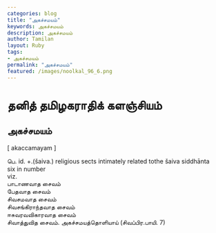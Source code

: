 ```yaml
---  
categories: blog  
title: "அகச்சமயம்"
keywords: அகச்சமயம்  
description: அகச்சமயம்
author: Tamilan  
layout: Ruby  
tags:     
- அகச்சமயம்
permalink: "அகச்சமயம்"  
featured: /images/noolkal_96_6.png  
--- 
```

# தனித் தமிழகராதிக் களஞ்சியம்
## அகச்சமயம்

[ akaccamayam ]  
  
பெ. id. +.(šaiva.) religious sects intimately related tothe šaiva siddhānta  
six in number  
viz.  
பாடாணவாத சைவம்  
பேதவாத சைவம்  
சிவசமவாத சைவம்  
சிவசங்கிராந்தவாத சைவம்  
ஈசுவரவவிகாரவாத சைவம்  
சிவாத்துவித சைவம். அகச்சமயத்தொளியாய் (சிவப்பிர.பாயி. 7)